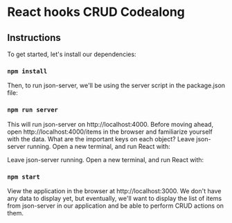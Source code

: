 # React hooks CRUD Codealong

## Instructions

To get started, let's install our dependencies:

### `npm install`

Then, to run json-server, we'll be using the server script in the package.json file:

### `npm run server`

This will run json-server on http://localhost:4000. Before moving ahead, open http://localhost:4000/items in the browser and familiarize yourself with the data. What are the important keys on each object?
Leave json-server running. Open a new terminal, and run React with:

Leave json-server running. Open a new terminal, and run React with:

### `npm start`
View the application in the browser at http://localhost:3000. We don't have any data to display yet, but eventually, we'll want to display the list of items from json-server in our application and be able to perform CRUD actions on them.
